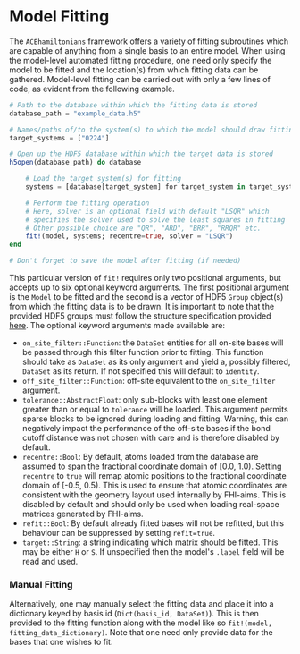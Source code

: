 # Model Fitting
The `ACEhamiltonians` framework offers a variety of fitting subroutines which are capable of anything from a single basis to an entire model.
When using the model-level automated fitting procedure, one need only specify the model to be fitted and the location(s) from which fitting data can be gathered.
Model-level fitting can be carried out with only a few lines of code, as evident from the following example. 
```julia
# Path to the database within which the fitting data is stored
database_path = "example_data.h5"

# Names/paths of/to the system(s) to which the model should draw fitting data
target_systems = ["0224"]

# Open up the HDF5 database within which the target data is stored
h5open(database_path) do database

    # Load the target system(s) for fitting
    systems = [database[target_system] for target_system in target_systems]

    # Perform the fitting operation
    # Here, solver is an optional field with default "LSQR" which 
    # specifies the solver used to solve the least squares in fitting
    # Other possible choice are "QR", "ARD", "BRR", "RRQR" etc.
    fit!(model, systems; recentre=true, solver = "LSQR")
end

# Don't forget to save the model after fitting (if needed)
```
This particular version of `fit!` requires only two positional arguments, but accepts up to six optional keyword arguments.
The first positional argument is the `Model` to be fitted and the second is a vector of HDF5 `Group` object(s) from which the fitting data is to be drawn.
It is important to note that the provided HDF5 groups must follow the structure specification provided [here](../Data/Database_Structure.md).
The optional keyword arguments made available are:

- `on_site_filter::Function`: the `DataSet` entities for all on-site bases will be passed through this filter function prior to fitting. This function should take as `DataSet` as its only argument and yield a, possibly filtered, `DataSet` as its return. If not specified this will default to `identity`.
- `off_site_filter::Function`: off-site equivalent to the `on_site_filter` argument.
- `tolerance::AbstractFloat`: only sub-blocks with least one element greater than or equal to `tolerance` will be loaded. This argument permits sparse blocks to be ignored during loading and fitting. Warning, this can negatively impact the performance of the off-site bases if the bond cutoff distance was not chosen with care and is therefore disabled by default. 
- `recentre::Bool`: By default, atoms loaded from the database are assumed to span the fractional coordinate domain of \[0.0, 1.0). Setting `recentre` to `true` will remap atomic positions to the fractional coordinate domain of \[-0.5, 0.5). This is used to ensure that atomic coordinates are consistent with the geometry layout used internally by FHI-aims. This is disabled by default and should only be used when loading real-space matrices generated by FHI-aims. 
- `refit::Bool`: By default already fitted bases will not be refitted, but this behaviour can be suppressed by setting `refit=true`.
- `target::String`: a string indicating which matrix should be fitted. This may be either `H` or `S`. If unspecified then the model's `.label` field will be read and used.

### Manual Fitting

Alternatively, one may manually select the fitting data and place it into a dictionary keyed by basis id (`Dict(basis_id, DataSet)`). This is then provided to the fitting function along with the model like so `fit!(model, fitting_data_dictionary)`. Note that one need only provide data for the bases that one wishes to fit. 
